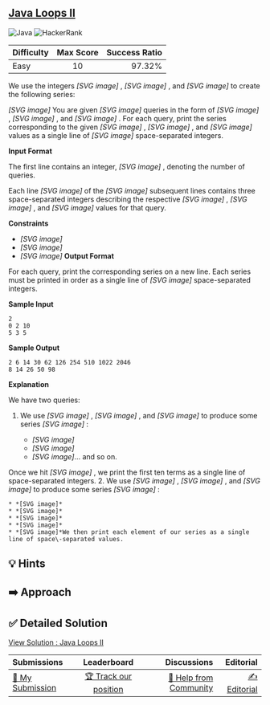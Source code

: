 ## [Java Loops II](https://www.hackerrank.com/challenges/java-loops)

![Java](https://img.shields.io/badge/java-%23ED8B00.svg?style=for-the-badge&logo=openjdk&logoColor=white) ![HackerRank](https://img.shields.io/badge/-Hackerrank-2EC866?style=for-the-badge&logo=HackerRank&logoColor=white)

| Difficulty | Max Score | Success Ratio |
|:-----------|:------------:|------------:|
| Easy       | 10      | 97.32%        |

We use the integers  *[SVG image]* ,  *[SVG image]* , and  *[SVG image]*  to create the following series:


 *[SVG image]* 
You are given  *[SVG image]*  queries in the form of  *[SVG image]* ,  *[SVG image]* , and  *[SVG image]* . For each query, print the series corresponding to the given  *[SVG image]* ,  *[SVG image]* , and  *[SVG image]*  values as a single line of  *[SVG image]*  space\-separated integers. 

**Input Format**

The first line contains an integer,  *[SVG image]* , denoting the number of queries.   

Each line  *[SVG image]*  of the  *[SVG image]*  subsequent lines contains three space\-separated integers describing the respective  *[SVG image]* ,  *[SVG image]* , and  *[SVG image]*  values for that query. 

**Constraints**

* *[SVG image]*
* *[SVG image]*
* *[SVG image]*
**Output Format**

For each query, print the corresponding series on a new line. Each series must be printed in order as a single line of  *[SVG image]*  space\-separated integers.

**Sample Input**


```
2
0 2 10
5 3 5

```
**Sample Output**


```
2 6 14 30 62 126 254 510 1022 2046
8 14 26 50 98

```
**Explanation**

We have two queries:


1. We use  *[SVG image]* ,  *[SVG image]* , and  *[SVG image]*  to produce some series  *[SVG image]* :


	* *[SVG image]*
	* *[SVG image]*
	* *[SVG image]*... and so on.


Once we hit  *[SVG image]* , we print the first ten terms as a single line of space\-separated integers.
2. We use  *[SVG image]* ,  *[SVG image]* , and  *[SVG image]*  to produce some series  *[SVG image]* :


	* *[SVG image]*
	* *[SVG image]*
	* *[SVG image]*
	* *[SVG image]*
	* *[SVG image]*We then print each element of our series as a single line of space\-separated values.

## 💡 Hints 

## ➡️ Approach 

## ✅ Detailed Solution
[View Solution : Java Loops II](./Solution.java)

| Submissions | Leaderboard| Discussions | Editorial |
|:-----------|:------------:|------------:|------------:|
| [📝 My Submission](https://www.hackerrank.com/challenges/java-loops/submissions) | [🏆 Track our position](https://www.hackerrank.com/challenges/java-loops/leaderboard) | [🤔 Help from Community](https://www.hackerrank.com/challenges/java-loops/forum) | [✍️ Editorial](https://www.hackerrank.com/challenges/java-loops/editorial) |

